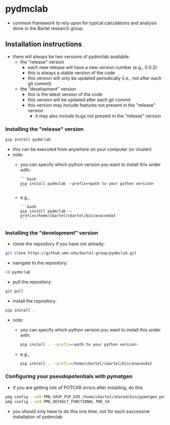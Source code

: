 # pydmclab

- common framework to rely upon for typical calculations and analysis done in the Bartel research group

## Installation instructions

- there will always be two versions of pydmclab available:
  - the "release" version
    - each new release will have a new version number (e.g., 0.0.2)
    - this is always a stable version of the code
    - this version will only be updated periodically (i.e., not after each git commit)
  - the "development" version
    - this is the latest version of the code
    - this version will be updated after each git commit
    - this version may include features not present in the "release" version
      - it may also include bugs not present in the "release" version

### Installing the "release" version

```bash
pip install pydmclab
```

- this can be executed from anywhere on your computer (or cluster)
- note:
  - you can specify which python version you want to install this under with:

        ```bash
        pip install pydmclab --prefix=<path to your python version>
        ```
  - e.g.,

        ```bash
        pip install pydmclab --prefix=/home/cbartel/cbartel/bin/anaconda3
        ```

### Installing the "development" version

- clone the repository if you have not already:

```bash
git clone https://github.umn.edu/bartel-group/pydmclab.git
```

- navigate to the repository:

```bash
cd pydmclab
```

- pull the repository:

```bash
git pull
```

- install the repository:

```bash
pip install .
```

- note:
  - you can specify which python version you want to install this under with:

    ```bash
    pip install . --prefix=<path to your python version>
    ```

  - e.g.,

    ```bash
    pip install . --prefix=/home/cbartel/cbartel/bin/anaconda3
    ```

### Configuring your pseudopotentials with pymatgen

- if you are getting lots of POTCAR errors after installing, do this

```bash
pmg config --add PMG_VASP_PSP_DIR /home/cbartel/shared/bin/pymatgen_pot
pmg config --add PMG_DEFAULT_FUNCTIONAL PBE_54
```

- you should only have to do this one time, not for each successive installation of pydmclab

